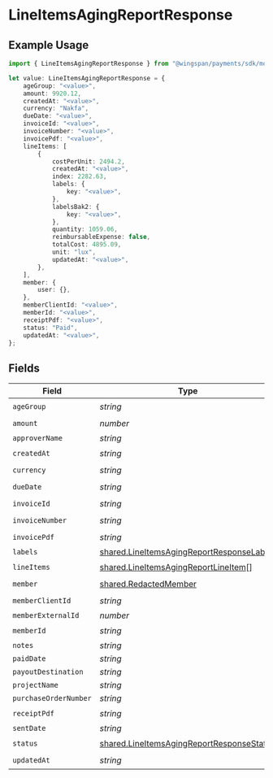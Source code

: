 # LineItemsAgingReportResponse

## Example Usage

```typescript
import { LineItemsAgingReportResponse } from "@wingspan/payments/sdk/models/shared";

let value: LineItemsAgingReportResponse = {
    ageGroup: "<value>",
    amount: 9920.12,
    createdAt: "<value>",
    currency: "Nakfa",
    dueDate: "<value>",
    invoiceId: "<value>",
    invoiceNumber: "<value>",
    invoicePdf: "<value>",
    lineItems: [
        {
            costPerUnit: 2494.2,
            createdAt: "<value>",
            index: 2282.63,
            labels: {
                key: "<value>",
            },
            labelsBak2: {
                key: "<value>",
            },
            quantity: 1059.06,
            reimbursableExpense: false,
            totalCost: 4895.09,
            unit: "lux",
            updatedAt: "<value>",
        },
    ],
    member: {
        user: {},
    },
    memberClientId: "<value>",
    memberId: "<value>",
    receiptPdf: "<value>",
    status: "Paid",
    updatedAt: "<value>",
};
```

## Fields

| Field                                                                                                         | Type                                                                                                          | Required                                                                                                      | Description                                                                                                   |
| ------------------------------------------------------------------------------------------------------------- | ------------------------------------------------------------------------------------------------------------- | ------------------------------------------------------------------------------------------------------------- | ------------------------------------------------------------------------------------------------------------- |
| `ageGroup`                                                                                                    | *string*                                                                                                      | :heavy_check_mark:                                                                                            | N/A                                                                                                           |
| `amount`                                                                                                      | *number*                                                                                                      | :heavy_check_mark:                                                                                            | N/A                                                                                                           |
| `approverName`                                                                                                | *string*                                                                                                      | :heavy_minus_sign:                                                                                            | N/A                                                                                                           |
| `createdAt`                                                                                                   | *string*                                                                                                      | :heavy_check_mark:                                                                                            | N/A                                                                                                           |
| `currency`                                                                                                    | *string*                                                                                                      | :heavy_check_mark:                                                                                            | N/A                                                                                                           |
| `dueDate`                                                                                                     | *string*                                                                                                      | :heavy_check_mark:                                                                                            | N/A                                                                                                           |
| `invoiceId`                                                                                                   | *string*                                                                                                      | :heavy_check_mark:                                                                                            | N/A                                                                                                           |
| `invoiceNumber`                                                                                               | *string*                                                                                                      | :heavy_check_mark:                                                                                            | N/A                                                                                                           |
| `invoicePdf`                                                                                                  | *string*                                                                                                      | :heavy_check_mark:                                                                                            | N/A                                                                                                           |
| `labels`                                                                                                      | [shared.LineItemsAgingReportResponseLabels](../../../sdk/models/shared/lineitemsagingreportresponselabels.md) | :heavy_minus_sign:                                                                                            | N/A                                                                                                           |
| `lineItems`                                                                                                   | [shared.LineItemsAgingReportLineItem](../../../sdk/models/shared/lineitemsagingreportlineitem.md)[]           | :heavy_check_mark:                                                                                            | N/A                                                                                                           |
| `member`                                                                                                      | [shared.RedactedMember](../../../sdk/models/shared/redactedmember.md)                                         | :heavy_check_mark:                                                                                            | N/A                                                                                                           |
| `memberClientId`                                                                                              | *string*                                                                                                      | :heavy_check_mark:                                                                                            | N/A                                                                                                           |
| `memberExternalId`                                                                                            | *number*                                                                                                      | :heavy_minus_sign:                                                                                            | N/A                                                                                                           |
| `memberId`                                                                                                    | *string*                                                                                                      | :heavy_check_mark:                                                                                            | N/A                                                                                                           |
| `notes`                                                                                                       | *string*                                                                                                      | :heavy_minus_sign:                                                                                            | N/A                                                                                                           |
| `paidDate`                                                                                                    | *string*                                                                                                      | :heavy_minus_sign:                                                                                            | N/A                                                                                                           |
| `payoutDestination`                                                                                           | *string*                                                                                                      | :heavy_minus_sign:                                                                                            | N/A                                                                                                           |
| `projectName`                                                                                                 | *string*                                                                                                      | :heavy_minus_sign:                                                                                            | N/A                                                                                                           |
| `purchaseOrderNumber`                                                                                         | *string*                                                                                                      | :heavy_minus_sign:                                                                                            | N/A                                                                                                           |
| `receiptPdf`                                                                                                  | *string*                                                                                                      | :heavy_check_mark:                                                                                            | N/A                                                                                                           |
| `sentDate`                                                                                                    | *string*                                                                                                      | :heavy_minus_sign:                                                                                            | N/A                                                                                                           |
| `status`                                                                                                      | [shared.LineItemsAgingReportResponseStatus](../../../sdk/models/shared/lineitemsagingreportresponsestatus.md) | :heavy_check_mark:                                                                                            | N/A                                                                                                           |
| `updatedAt`                                                                                                   | *string*                                                                                                      | :heavy_check_mark:                                                                                            | N/A                                                                                                           |